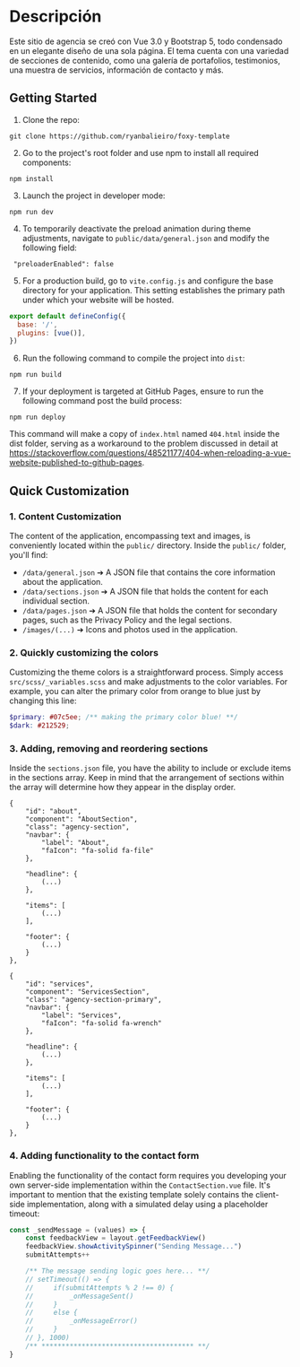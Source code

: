 # Descripción

Este sitio de agencia se creó con Vue 3.0 y Bootstrap 5, todo condensado en un elegante diseño de una sola página. El tema cuenta con una variedad de secciones de contenido, como una galería de portafolios, testimonios, una muestra de servicios, información de contacto y más. 


## Getting Started

1. Clone the repo:
```
git clone https://github.com/ryanbalieiro/foxy-template
```

2. Go to the project's root folder and use npm to install all required components:
```
npm install
```

3. Launch the project in developer mode:
```
npm run dev
```

4. To temporarily deactivate the preload animation during theme adjustments, navigate to `public/data/general.json` and modify the following field:

```
 "preloaderEnabled": false
```

5. For a production build, go to `vite.config.js` and configure the base directory for your application. This setting establishes the primary path under which your website will be hosted.

```js
export default defineConfig({
  base: '/',
  plugins: [vue()],
})
```

6. Run the following command to compile the project into `dist`:

```
npm run build
```

7. If your deployment is targeted at GitHub Pages, ensure to run the following command post the build process:

```
npm run deploy
```

This command will make a copy of `index.html` named `404.html` inside the dist folder, serving as a workaround to the problem discussed in detail at https://stackoverflow.com/questions/48521177/404-when-reloading-a-vue-website-published-to-github-pages.

## Quick Customization

### 1. Content Customization
The content of the application, encompassing text and images, is conveniently located within the `public/` directory. Inside the `public/` folder, you'll find:

- `/data/general.json` ➔ A JSON file that contains the core information about the application.
- `/data/sections.json` ➔ A JSON file that holds the content for each individual section.
- `/data/pages.json` ➔ A JSON file that holds the content for secondary pages, such as the Privacy Policy and the legal sections.
- `/images/(...)` ➔ Icons and photos used in the application.

### 2. Quickly customizing the colors

Customizing the theme colors is a straightforward process. Simply access `src/scss/_variables.scss` and make adjustments to the color variables. For example, you can alter the primary color from orange to blue just by changing this line:

```scss
$primary: #07c5ee; /** making the primary color blue! **/
$dark: #212529;
```

### 3. Adding, removing and reordering sections

Inside the `sections.json` file, you have the ability to include or exclude items in the sections array. Keep in mind that the arrangement of sections within the array will determine how they appear in the display order. 

```
{
    "id": "about",
    "component": "AboutSection",
    "class": "agency-section",
    "navbar": {
        "label": "About",
        "faIcon": "fa-solid fa-file"
    },

    "headline": {
        (...)
    },

    "items": [
        (...)
    ],

    "footer": {
        (...)
    }
},

{
    "id": "services",
    "component": "ServicesSection",
    "class": "agency-section-primary",
    "navbar": {
        "label": "Services",
        "faIcon": "fa-solid fa-wrench"
    },

    "headline": {
        (...)
    },

    "items": [
        (...)
    ],

    "footer": {
        (...)
    }
},
```

### 4. Adding functionality to the contact form

Enabling the functionality of the contact form requires you developing your own server-side implementation within the `ContactSection.vue` file. It's important to mention that the existing template solely contains the client-side implementation, along with a simulated delay using a placeholder timeout:

```js
const _sendMessage = (values) => {
    const feedbackView = layout.getFeedbackView()
    feedbackView.showActivitySpinner("Sending Message...")
    submitAttempts++

    /** The message sending logic goes here... **/
    // setTimeout(() => {
    //     if(submitAttempts % 2 !== 0) {
    //         _onMessageSent()
    //     }
    //     else {
    //         _onMessageError()
    //     }
    // }, 1000)
    /** ************************************** **/
}
```